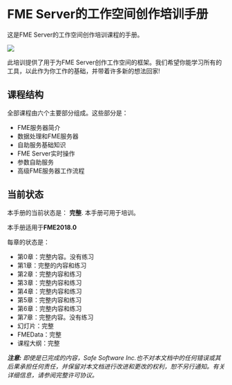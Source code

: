 <!--This file duplicates a little of the content to follow, but is added here because the content of this file is used for the landing page on GitBook-->

# FME Server的工作空间创作培训手册 #

这是FME Server的工作空间创作培训课程的手册。

![](./ServerAuthoring0Introduction/Images/0.000.ServerHomeScreen.png)

此培训提供了用于为FME Server创作工作空间的框架。我们希望你能学习所有的工具，以此作为你工作的基础，并带着许多新的想法回家!

## 课程结构 ##

全部课程由六个主要部分组成。这些部分是：

- FME服务器简介
- 数据处理和FME服务器
- 自助服务基础知识
- FME Server实时操作
- 参数自助服务
- 高级FME服务器工作流程


## 当前状态 ##

本手册的当前状态是： **完整**. 本手册可用于培训。

本手册适用于**FME2018.0**

每章的状态是：

- 第0章：完整内容。没有练习
- 第1章：完整的内容和练习
- 第2章：完整内容和练习
- 第3章：完整内容和练习
- 第4章：完整内容和练习
- 第5章：完整内容和练习
- 第6章：完整内容和练习
- 第7章：完整内容。没有练习
- 幻灯片：完整
- FMEData：完整
- 课程大纲：完整

***注意:*** *即使是已完成的内容，Safe Software Inc.也不对本文档中的任何错误或其后果承担任何责任，并保留对本文档进行改进和更改的权利，恕不另行通知。有关详细信息，请参阅完整许可协议。*
